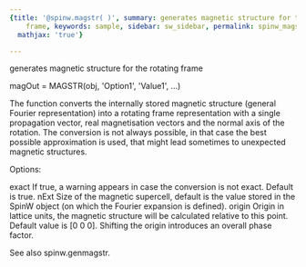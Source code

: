 ```yaml
---
{title: '@spinw.magstr( )', summary: generates magnetic structure for the rotating
    frame, keywords: sample, sidebar: sw_sidebar, permalink: spinw_magstr.html, folder: '@spinw',
  mathjax: 'true'}

---
```

generates magnetic structure for the rotating frame
 
magOut = MAGSTR(obj, 'Option1', 'Value1', ...)
 
The function converts the internally stored magnetic structure (general
Fourier representation) into a rotating frame representation with a
single propagation vector, real magnetisation vectors and the normal axis
of the rotation. The conversion is not always possible, in that case the
best possible approximation is used, that might lead sometimes to
unexpected magnetic structures.
 
Options:
 
exact     If true, a warning appears in case the conversion is not exact.
          Default is true.
nExt      Size of the magnetic supercell, default is the value stored in
          the SpinW object (on which the Fourier expansion is defined).
origin    Origin in lattice units, the magnetic structure will be
          calculated relative to this point. Default value is [0 0 0].
          Shifting the origin introduces an overall phase factor.
 
See also spinw.genmagstr.
